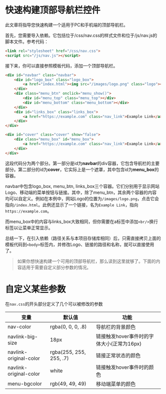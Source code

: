 # 快速构建顶部导航栏控件

此文章将指导您快速构建一个适用于PC和手机端的顶部导航栏。

首先，您需要导入依赖。它包括位于/css/nav.css的样式文件和位于/js/nav.js的脚本文件。参考代码：
```html
<link rel="stylesheet" href="/css/nav.css">
<script src="/js/nav.js"></script>
```

接下来，你可以直接参照模板代码，添加一个顶部导航栏。

```html
<div id="navbar" class="navbar">
    <div id="logo_box" class="logo_box">
        <a href="index.html"><img src="/images/logo.png" class="logo"></a>
    </div> 
    <div class="menu_btn" onclick="menu_show()">
        <div id="menu_top" class="menu_top"></div>
        <div id="menu_bottom" class="menu_bottom"></div>
    </div>
    <div id="links_box" class="links_box">
        <a href="https://example.com" class="nav_link">Example Link</a>
    </div>
</div>

<div id="cover" class="cover" show="false">
    <div class="menu_box" id="menu_box">
        <a href="https://example.com" class="nav_link">Example Link</a><br/>
    </div>
</div>
```

这段代码分为两个部分。第一部分是id为**navbar**的div容器，它包含导航栏的主要部分。第二部分的id为**cover**，它实际上是一个遮罩，其中包含id为**menu_box**的容器。

navbar中包含logo_box, menu_btn, links_box三个容器。它们分别用于显示网站Logo、移动端的菜单按钮与链接。其中，除了menu_btn，其余两个容器的内容均可以自定义。例如在本例中，网站Logo的位置为`/images/logo.png`，点击它会指向`/index.html`。此例还显示了一个链接，名为`Example Link`，指向`https://example.com`。

而menu_box中的内容与links_box大致相同，但你需要在a标签中添加`<br/>`换行标签以让菜单正常显示。

总结一下，在引入依赖（路径关系与本项目存储库相同）后，只需直接拷贝上面的模板代码到`<body>`标签内，并修改Logo、链接的路径和名称，就可以直接使用了。

> 如果你想快速构建一个可用的顶部导航栏，那么读到这里就够了。下面的内容适用于需要自定义部分参数的情况。

# 自定义某些参数

在`nav.css`的开头部分定义了几个可以被修改的参数

| 变量 | 默认值 | 功能 |
|---|---|---|
| nav-color | rgba(0, 0, 0, .8) | 导航栏的背景颜色 |
| navlink-big-size | 18px | 链接触发hover事件时的字体大小(正常为16px) |
| navlink-original-color | rgba(255, 255, 255, .7) | 链接正常状态的颜色 |
| navlink-original-color | white | 链接触发hover事件时的颜色 |
| menu-bgcolor | rgb(49, 49, 49) | 移动端菜单的颜色 |